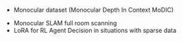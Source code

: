 
- Monocular dataset (Monocular Depth In Context MoDIC)
* Monocular SLAM full room scanning
* LoRA for RL Agent Decision in situations with sparse data
